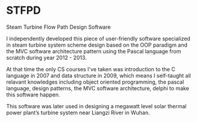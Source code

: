 # STFPD
Steam Turbine Flow Path Design Software

I independently developed this piece of user-friendly software specialized in steam turbine system scheme design based on 
the OOP paradigm and the MVC software architecture pattern using the Pascal language from scratch during year 2012 - 2013.

At that time the only CS courses I've taken was introduction to the C language in 2007 and data structure in 2009, which means
I self-taught all relavant knowledges including object oriented programming, the pascal language, design patterns, the MVC software architecture, delphi to make this software happen.

This software was later used in designing a megawatt level solar thermal power plant’s turbine system near Liangzi River in Wuhan.

